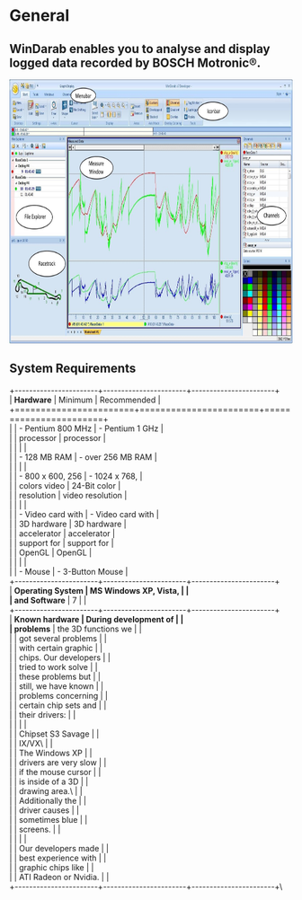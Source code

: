 General
=======

  **WinDarab** enables you to analyse and display logged data recorded by BOSCH Motronic®.
  ------------------------------------------------------------------------------------------
  <img src="images/General Screenshot.jpg" width="807" height="470">

System Requirements
-------------------

+-----------------------+-----------------------+-----------------------+\
| **Hardware**          | Minimum               | Recommended           |\
+=======================+=======================+=======================+\
|                       | -   Pentium 800 MHz   | -   Pentium 1 GHz     |\
|                       |     processor         |     processor         |\
|                       |                       |                       |\
|                       | -   128 MB RAM        | -   over 256 MB RAM   |\
|                       |                       |                       |\
|                       | -   800 x 600, 256    | -   1024 x 768,       |\
|                       |     colors video      |     24-Bit color      |\
|                       |     resolution        |     video resolution  |\
|                       |                       |                       |\
|                       | -   Video card with   | -   Video card with   |\
|                       |     3D hardware       |     3D hardware       |\
|                       |     accelerator       |     accelerator       |\
|                       |     support for       |     support for       |\
|                       |     OpenGL            |     OpenGL            |\
|                       |                       |                       |\
|                       | -   Mouse             | -   3-Button Mouse    |\
+-----------------------+-----------------------+-----------------------+\
| **Operating System    | MS Windows XP, Vista, |                       |\
| and Software**        | 7                     |                       |\
+-----------------------+-----------------------+-----------------------+\
| **Known hardware      | During development of |                       |\
| problems**            | the 3D functions we   |                       |\
|                       | got several problems  |                       |\
|                       | with certain graphic  |                       |\
|                       | chips. Our developers |                       |\
|                       | tried to work solve   |                       |\
|                       | these problems but    |                       |\
|                       | still, we have known  |                       |\
|                       | problems concerning   |                       |\
|                       | certain chip sets and |                       |\
|                       | their drivers:        |                       |\
|                       |                       |                       |\
|                       | Chipset S3 Savage     |                       |\
|                       | IX/VX\                |                       |\
|                       | The Windows XP        |                       |\
|                       | drivers are very slow |                       |\
|                       | if the mouse cursor   |                       |\
|                       | is inside of a 3D     |                       |\
|                       | drawing area.\        |                       |\
|                       | Additionally the      |                       |\
|                       | driver causes         |                       |\
|                       | sometimes blue        |                       |\
|                       | screens.              |                       |\
|                       |                       |                       |\
|                       | Our developers made   |                       |\
|                       | best experience with  |                       |\
|                       | graphic chips like    |                       |\
|                       | ATI Radeon or Nvidia. |                       |\
+-----------------------+-----------------------+-----------------------+\